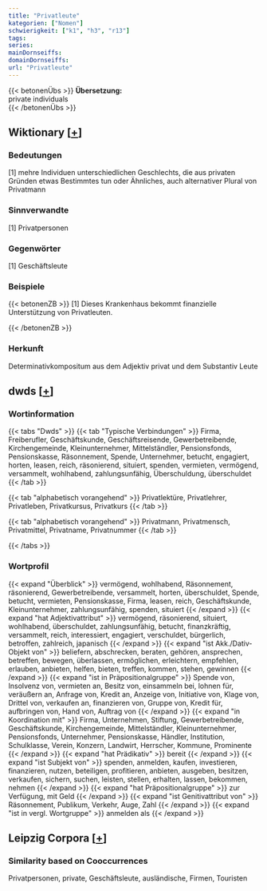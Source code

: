 ```yaml
---
title: "Privatleute"
kategorien: ["Nomen"]
schwierigkeit: ["k1", "h3", "r13"]
tags:
series:
mainDornseiffs:
domainDornseiffs:
url: "Privatleute"
---
```


{{< betonenÜbs >}}
**Übersetzung:**  
private individuals  
{{< /betonenÜbs >}}

## Wiktionary [[+](https://de.wiktionary.org/wiki/Privatleute)]

### Bedeutungen
[1] mehre Individuen unterschiedlichen Geschlechts, die aus privaten Gründen etwas Bestimmtes tun oder Ähnliches, auch alternativer Plural von Privatmann  

### Sinnverwandte
[1] Privatpersonen  

### Gegenwörter
[1] Geschäftsleute  

### Beispiele
{{< betonenZB >}}
[1] Dieses Krankenhaus bekommt finanzielle Unterstützung von Privatleuten.  

{{< /betonenZB >}}
### Herkunft
Determinativkompositum aus dem Adjektiv privat und dem Substantiv Leute  



## dwds [[+](https://www.dwds.de/wb/Privatleute)]

### Wortinformation
{{< tabs "Dwds" >}}
{{< tab "Typische Verbindungen" >}}
Firma, Freiberufler, Geschäftskunde, Geschäftsreisende, Gewerbetreibende, Kirchengemeinde, Kleinunternehmer, Mittelständler, Pensionsfonds, Pensionskasse, Räsonnement, Spende, Unternehmer, betucht, engagiert, horten, leasen, reich, räsonierend, situiert, spenden, vermieten, vermögend, versammelt, wohlhabend, zahlungsunfähig, Überschuldung, überschuldet
{{< /tab >}}

{{< tab "alphabetisch vorangehend" >}}
Privatlektüre, Privatlehrer, Privatleben, Privatkursus, Privatkurs
{{< /tab >}}

{{< tab "alphabetisch vorangehend" >}}
Privatmann, Privatmensch, Privatmittel, Privatname, Privatnummer
{{< /tab >}}

{{< /tabs >}}

### Wortprofil
{{< expand "Überblick" >}} vermögend, wohlhabend, Räsonnement, räsonierend, Gewerbetreibende, versammelt, horten, überschuldet, Spende, betucht, vermieten, Pensionskasse, Firma, leasen, reich, Geschäftskunde, Kleinunternehmer, zahlungsunfähig, spenden, situiert {{< /expand >}}
{{< expand "hat Adjektivattribut" >}} vermögend, räsonierend, situiert, wohlhabend, überschuldet, zahlungsunfähig, betucht, finanzkräftig, versammelt, reich, interessiert, engagiert, verschuldet, bürgerlich, betroffen, zahlreich, japanisch {{< /expand >}}
{{< expand "ist Akk./Dativ-Objekt von" >}} beliefern, abschrecken, beraten, gehören, ansprechen, betreffen, bewegen, überlassen, ermöglichen, erleichtern, empfehlen, erlauben, anbieten, helfen, bieten, treffen, kommen, stehen, gewinnen {{< /expand >}}
{{< expand "ist in Präpositionalgruppe" >}} Spende von, Insolvenz von, vermieten an, Besitz von, einsammeln bei, lohnen für, veräußern an, Anfrage von, Kredit an, Anzeige von, Initiative von, Klage von, Drittel von, verkaufen an, finanzieren von, Gruppe von, Kredit für, aufbringen von, Hand von, Auftrag von {{< /expand >}}
{{< expand "in Koordination mit" >}} Firma, Unternehmen, Stiftung, Gewerbetreibende, Geschäftskunde, Kirchengemeinde, Mittelständler, Kleinunternehmer, Pensionsfonds, Unternehmer, Pensionskasse, Händler, Institution, Schulklasse, Verein, Konzern, Landwirt, Herrscher, Kommune, Prominente {{< /expand >}}
{{< expand "hat Prädikativ" >}} bereit {{< /expand >}}
{{< expand "ist Subjekt von" >}} spenden, anmelden, kaufen, investieren, finanzieren, nutzen, beteiligen, profitieren, anbieten, ausgeben, besitzen, verkaufen, sichern, suchen, leisten, stellen, erhalten, lassen, bekommen, nehmen {{< /expand >}}
{{< expand "hat Präpositionalgruppe" >}} zur Verfügung, mit Geld {{< /expand >}}
{{< expand "ist Genitivattribut von" >}} Räsonnement, Publikum, Verkehr, Auge, Zahl {{< /expand >}}
{{< expand "ist in vergl. Wortgruppe" >}} anmelden als {{< /expand >}}

## Leipzig Corpora [[+](https://corpora.uni-leipzig.de/en/res?word=Privatleute&corpusId=deu_newscrawl-public_2018)]


### Similarity based on Cooccurrences
Privatpersonen, private, Geschäftsleute, ausländische, Firmen, Touristen

